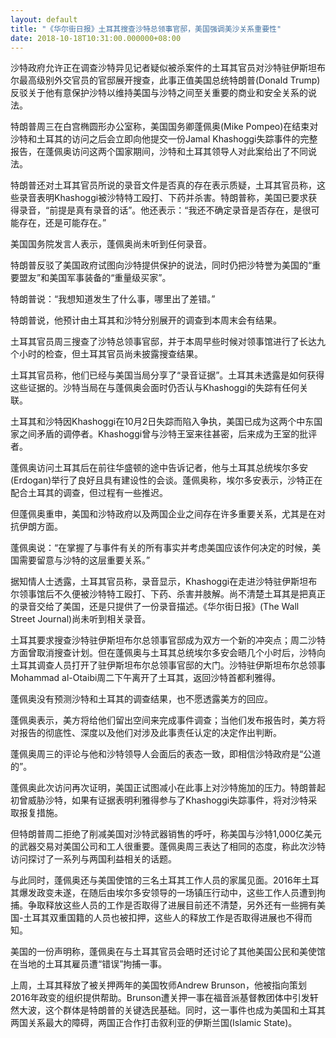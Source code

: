 ```yaml
---
layout: default
title: "《华尔街日报》土耳其搜查沙特总领事官邸，美国强调美沙关系重要性"
date: 2018-10-18T10:31:00.000000+08:00
---
```


沙特政府允许正在调查沙特异见记者疑似被杀案件的土耳其官员对沙特驻伊斯坦布尔最高级别外交官员的官邸展开搜查，此事正值美国总统特朗普(Donald Trump)反驳关于他有意保护沙特以维持美国与沙特之间至关重要的商业和安全关系的说法。

特朗普周三在白宫椭圆形办公室称，美国国务卿蓬佩奥(Mike Pompeo)在结束对沙特和土耳其的访问之后会立即向他提交一份Jamal Khashoggi失踪事件的完整报告，在蓬佩奥访问这两个国家期间，沙特和土耳其领导人对此案给出了不同说法。

特朗普还对土耳其官员所说的录音文件是否真的存在表示质疑，土耳其官员称，这些录音表明Khashoggi被沙特特工殴打、下药并杀害。特朗普称，美国已要求获得录音，“前提是真有录音的话”。他还表示：“我还不确定录音是否存在，是很可能存在，还是可能存在。”

美国国务院发言人表示，蓬佩奥尚未听到任何录音。

特朗普反驳了美国政府试图向沙特提供保护的说法，同时仍把沙特誉为美国的“重要盟友”和美国军事装备的“重量级买家”。

特朗普说：“我想知道发生了什么事，哪里出了差错。”

特朗普说，他预计由土耳其和沙特分别展开的调查到本周末会有结果。

土耳其官员周三搜查了沙特总领事官邸，并于本周早些时候对领事馆进行了长达九个小时的检查，但土耳其官员尚未披露搜查结果。

土耳其官员称，他们已经与美国当局分享了“录音证据”。土耳其未透露是如何获得这些证据的。沙特当局在与蓬佩奥会面时仍否认与Khashoggi的失踪有任何关联。

土耳其和沙特因Khashoggi在10月2日失踪而陷入争执，美国已成为这两个中东国家之间矛盾的调停者。Khashoggi曾与沙特王室来往甚密，后来成为王室的批评者。

蓬佩奥访问土耳其后在前往华盛顿的途中告诉记者，他与土耳其总统埃尔多安(Erdogan)举行了良好且具有建设性的会谈。蓬佩奥称，埃尔多安表示，沙特正在配合土耳其的调查，但过程有一些推迟。

但蓬佩奥重申，美国和沙特政府以及两国企业之间存在许多重要关系，尤其是在对抗伊朗方面。

蓬佩奥说：“在掌握了与事件有关的所有事实并考虑美国应该作何决定的时候，美国需要留意与沙特的这层重要关系。”

据知情人士透露，土耳其官员称，录音显示，Khashoggi在走进沙特驻伊斯坦布尔领事馆后不久便被沙特特工殴打、下药、杀害并肢解。尚不清楚土耳其是把真正的录音交给了美国，还是只提供了一份录音描述。《华尔街日报》(The Wall Street Journal)尚未听到相关录音。

土耳其要求搜查沙特驻伊斯坦布尔总领事官邸成为双方一个新的冲突点；周二沙特方面曾取消搜查计划。但在蓬佩奥与土耳其总统埃尔多安会晤几个小时后，沙特向土耳其调查人员打开了驻伊斯坦布尔总领事官邸的大门。沙特驻伊斯坦布尔总领事Mohammad al-Otaibi周二下午离开了土耳其，返回沙特首都利雅得。

蓬佩奥没有预测沙特和土耳其的调查结果，也不愿透露美方的回应。

蓬佩奥表示，美方将给他们留出空间来完成事件调查；当他们发布报告时，美方将对报告的彻底性、深度以及他们对涉及此事责任认定的决定作出判断。

蓬佩奥周三的评论与他和沙特领导人会面后的表态一致，即相信沙特政府是“公道的”。

蓬佩奥此次访问再次证明，美国正试图减小在此事上对沙特施加的压力。特朗普起初曾威胁沙特，如果有证据表明利雅得参与了Khashoggi失踪事件，将对沙特采取报复措施。

但特朗普周二拒绝了削减美国对沙特武器销售的呼吁，称美国与沙特1,000亿美元的武器交易对美国公司和工人很重要。蓬佩奥周三表达了相同的态度，称此次沙特访问探讨了一系列与两国利益相关的话题。

与此同时，蓬佩奥还与美国使馆的三名土耳其工作人员的家属见面。2016年土耳其爆发政变未遂，在随后由埃尔多安领导的一场镇压行动中，这些工作人员遭到拘捕。争取释放这些人员的工作是否取得了进展目前还不清楚，另外还有一些拥有美国-土耳其双重国籍的人员也被扣押，这些人的释放工作是否取得进展也不得而知。

美国的一份声明称，蓬佩奥在与土耳其官员会晤时还讨论了其他美国公民和美使馆在当地的土耳其雇员遭“错误”拘捕一事。

上周，土耳其释放了被关押两年的美国牧师Andrew Brunson，他被指向策划2016年政变的组织提供帮助。Brunson遭关押一事在福音派基督教团体中引发轩然大波，这个群体是特朗普的关键选民基础。同时，这一事件也成为美国和土耳其两国关系最大的障碍，两国正合作打击叙利亚的伊斯兰国(Islamic State)。

